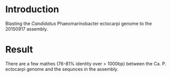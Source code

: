 # Introduction
Blasting the *Candidatus* Phaeomarinobacter ectocarpi genome to the 20150917 assembly.

# Result
There are a few mathes (76-81% identity over > 1000bp) between the Ca. P. ectocarpi genome and the sequnces in the assembly. 
